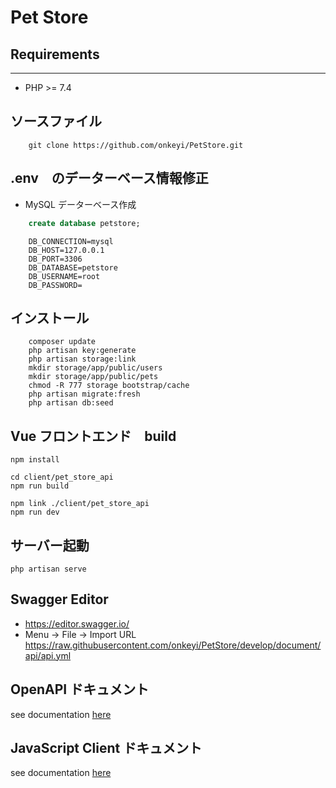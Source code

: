 # Pet Store


## Requirements
------------
 - PHP >= 7.4


## ソースファイル
```shell
    git clone https://github.com/onkeyi/PetStore.git
```

## .env　のデーターベース情報修正
- MySQL データーベース作成
```sql
    create database petstore;
```
```shell
    DB_CONNECTION=mysql
    DB_HOST=127.0.0.1
    DB_PORT=3306
    DB_DATABASE=petstore
    DB_USERNAME=root
    DB_PASSWORD=
```

## インストール
```shell
    composer update
    php artisan key:generate
    php artisan storage:link
    mkdir storage/app/public/users
    mkdir storage/app/public/pets
    chmod -R 777 storage bootstrap/cache
    php artisan migrate:fresh
    php artisan db:seed
```

## Vue フロントエンド　build
```
npm install

cd client/pet_store_api
npm run build

npm link ./client/pet_store_api
npm run dev

```

## サーバー起動
```shell
php artisan serve
```

## Swagger Editor
- https://editor.swagger.io/
- Menu -> File -> Import URL
https://raw.githubusercontent.com/onkeyi/PetStore/develop/document/api/api.yml


## OpenAPI ドキュメント
see documentation [here](https://github.com/onkeyi/PetStore/blob/developer/document/README.md)

## JavaScript Client ドキュメント
see documentation [here](https://github.com/onkeyi/PetStore/blob/developer/client/pet_store_api/README.md)
